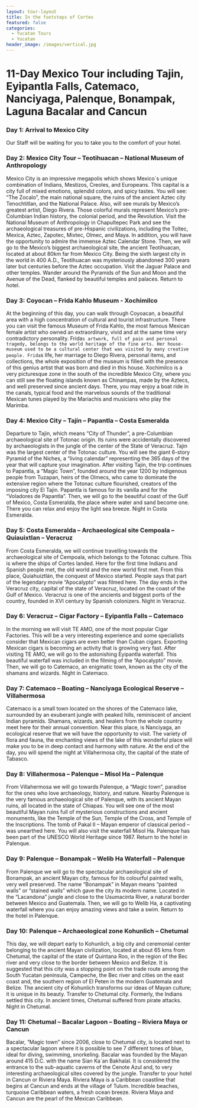 ```yaml
---
layout: tour-layout
title: In the footsteps of Cortes
featured: false
categories:
  - Yucatan Tours
  - Yucatan
header_image: /images/vertical.jpg
---
```

# 11-Day Mexico Tour including Tajin, Eyipantla Falls, Catemaco, Nanciyaga, Palenque, Bonampak, Laguna Bacalar and Cancun

### Day 1: Arrival to Mexico City

Our Staff will be waiting for you to take you to the comfort of your hotel.

### Day 2: Mexico City Tour – Teotihuacan – National Museum of Anthropology

Mexico City is an impressive megapolis which shows Mexico´s unique combination of Indians, Mestizos, Creoles, and Europeans. This capital is a city full of mixed emotions, splendid colors, and spicy tastes. You will see: “The Zocalo”, the main national square, the ruins of the ancient Aztec city Tenochtitlan, and the National Palace. Also, will see murals by Mexico’s greatest artist, Diego Rivera. Those colorful murals represent Mexico’s pre-Columbian Indian history, the colonial period, and the Revolution. Visit the National Museum of Anthropology in Chapultepec Park and see the archaeological treasures of pre-Hispanic civilizations, including the Toltec, Mexica, Aztec, Zapotec, Mixtec, Olmec, and Maya. In addition, you will have the opportunity to admire the immense Aztec Calendar Stone. Then, we will go to the Mexico’s biggest archaeological site, the ancient Teotihuacan, located at about 80km far from Mexico City. Being the sixth largest city in the world in 400 A.D., Teotihuacan was mysteriously abandoned 300 years later but centuries before the Aztec occupation. Visit the Jaguar Palace and other temples. Wander around the Pyramids of the Sun and Moon and the Avenue of the Dead, flanked by beautiful temples and palaces. Return to hotel.

### Day 3: Coyocan – Frida Kahlo Museum - Xochimilco

At the beginning of this day, you can walk through Coyoacan, a beautiful area with a high concentration of cultural and tourist infrastructure. There you can visit the famous Museum of Frida Kahlo, the most famous Mexican female artist who owned an extraordinary, vivid and at the same time very contradictory personality. Frida`s artwork, full of pain and personal tragedy, belongs to the world heritage of the fine arts. Her house-museum used to be a cultural center that was visited by many creative people. Frida`s life, her marriage to Diego Rivera, personal items, and collections, the whole exposition of the museum is filled with the presence of this genius artist that was born and died in this house. Xochimilco is a very picturesque zone in the south of the incredible Mexico City, where you can still see the floating islands known as Chinampas, made by the Aztecs, and well preserved since ancient days. There, you may enjoy a boat ride in the canals, typical food and the marvelous sounds of the traditional Mexican tunes played by the Mariachis and musicians who play the Marimba.

### Day 4: Mexico City – Tajín – Papantla – Costa Esmeralda

Departure to Tajin, which means “City of Thunder”, a pre-Columbian archaeological site of Totonac origin. Its ruins were accidentally discovered by archaeologists in the jungle of the center of the State of Veracruz. Tajin was the largest center of the Totonac culture. You will see the giant 6-story Pyramid of the Niches, a “living calendar” representing the 365 days of the year that will capture your imagination. After visiting Tajin, the trip continues to Papantla, a “Magic Town”, founded around the year 1200 by indigenous people from Tuzapan, heirs of the Olmecs, who came to dominate the extensive region where the Totonac culture flourished, creators of the imposing city El Tajin. Papantla is famous for its vanilla and for the “Voladores de Papantla”. Then, we will go to the beautiful coast of the Gulf of Mexico, Costa Esmeralda, the place where water and sand become one. There you can relax and enjoy the light sea breeze. Night in Costa Esmeralda.

### Day 5: Costa Esmeralda – Archaeological site Cempoala – Quiauixtlan – Veracruz

From Costa Esmeralda, we will continue travelling towards the archaeological site of Cempoala, which belongs to the Totonac culture. This is where the ships of Cortes landed. Here for the first time Indians and Spanish people met, the old world and the new world first met. From this place, Quiahuiztlán, the conquest of Mexico started. People says that part of the legendary movie “Apocalypto” was filmed here. The day ends in the Veracruz city, capital of the state of Veracruz, located on the coast of the Gulf of Mexico. Veracruz is one of the ancients and biggest ports of the country, founded in XVI century by Spanish colonizers. Night in Veracruz.

### Day 6: Veracruz – Cigar Factory – Eyipantla Falls – Catemaco

In the morning we will visit TE AMO, one of the most popular Cigar Factories. This will be a very interesting experience and some specialists consider that Mexican cigars are even better than Cuban cigars. Exporting Mexican cigars is becoming an activity that is growing very fast. After visiting TE AMO, we will go to the astonishing Eyipantla waterfall. This beautiful waterfall was included in the filming of the “Apocalypto” movie. Then, we will go to Catemaco, an enigmatic town, known as the city of the shamans and wizards. Night in Catemaco.

### Day 7: Catemaco – Boating – Nanciyaga Ecological Reserve – Villahermosa

Catemaco is a small town located on the shores of the Catemaco lake, surrounded by an exuberant jungle with peaked hills, reminiscent of ancient Indian pyramids. Shamans, wizards, and healers from the whole country meet here for their annual convention. Near this place, is Nanciyaga, an ecological reserve that we will have the opportunity to visit. The variety of flora and fauna, the enchanting views of the lake of this wonderful place will make you to be in deep contact and harmony with nature. At the end of the day, you will spend the night at Villahermosa city, the capital of the state of Tabasco.

### Day 8: Villahermosa – Palenque – Misol Ha – Palenque

From Villahermosa we will go towards Palenque, a “Magic town”, paradise for the ones who love archaeology, history, and nature. Nearby Palenque is the very famous archaeological site of Palenque, with its ancient Mayan ruins, all located in the state of Chiapas. You will see one of the most beautiful Mayan ruins full of mysterious constructions and ancient monuments, like the Temple of the Sun, Temple of the Cross, and Temple of the Inscriptions. The tomb of Pakal II – Mayan emperor of classical period – was unearthed here. You will also visit the waterfall Misol Ha. Palenque has been part of the UNESCO World Heritage since 1987. Return to the hotel in Palenque.

### Day 9: Palenque – Bonampak – Welib Ha Waterfall – Palenque

From Palenque we will go to the spectacular archaeological site of Bonampak, an ancient Mayan city, famous for its colourful painted walls, very well preserved. The name “Bonampak” in Mayan means “painted walls” or “stained walls” which gave the city its modern name. Located in the “Lacandona” jungle and close to the Usumacinta River, a natural border between Mexico and Guatemala. Then, we will go to Welib Ha, a captivating waterfall where you can enjoy amazing views and take a swim. Return to the hotel in Palenque.

### Day 10: Palenque – Archaeological zone Kohunlich – Chetumal

This day, we will depart early to Kohunlich, a big city and ceremonial center belonging to the ancient Mayan civilization, located at about 65 kms from Chetumal, the capital of the state of Quintana Roo, in the region of the Bec river and very close to the border between Mexico and Belize. It is suggested that this city was a stopping point on the trade route among the South Yucatan peninsula, Campeche, the Bec river and cities on the east coast and, the southern region of El Peten in the modern Guatemala and Belize. The ancient city of Kohunlich transforms our ideas of Mayan culture; it is unique in its beauty. Transfer to Chetumal city. Formerly, the Indians settled this city. In ancient times, Chetumal suffered from pirate attacks. Night in Chetumal.

### Day 11: Chetumal – Bacalar Lagoon – Boating – Riviera Maya or Cancun

Bacalar, “Magic town” since 2006, close to Chetumal city, is located next to a spectacular lagoon where it is possible to see 7 different tones of blue, ideal for diving, swimming, snorkeling. Bacalar was founded by the Mayan around 415 D.C. with the name Sian Ka´an Bakhalal. It is considered the entrance to the sub-aquatic caverns of the Cenote Azul and, to very interesting archaeological sites covered by the jungle. Transfer to your hotel in Cancun or Riviera Maya. Riviera Maya is a Caribbean coastline that begins at Cancun and ends at the village of Tulum. Incredible beaches, turquoise Caribbean waters, a fresh ocean breeze. Riviera Maya and Cancun are the pearl of the Mexican Caribbean.
